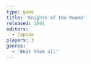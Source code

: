 ```yaml
---
type: game
title: 'Knights of the Round'
released: 1991
editors: 
  - Capcom
players: 3
genres:
  - 'Beat them all'
---
```

